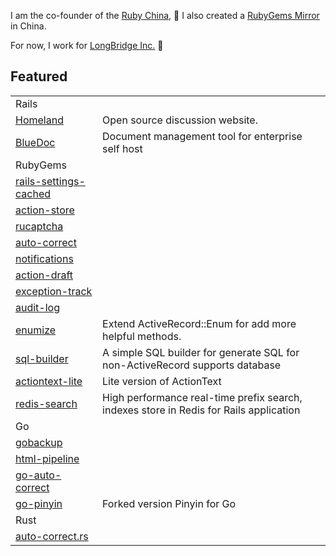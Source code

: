 I am the co-founder of the [Ruby China](https://ruby-china.org), 💎 I also created a [RubyGems Mirror](https://gems.ruby-china.com) in China. 

For now, I work for [LongBridge Inc.](https://longbridge.global) 🌉 

## Featured 

<table>
<tr>
	<td colspan="2">Rails</td>
</tr>
<tr>
<td><a href="https://github.com/ruby-china/homeland">Homeland</a></td>
<td>Open source discussion website.</td>
</tr>
<tr>
<td><a href="https://github.com/huacnlee/bluedoc">BlueDoc</a></td>
<td>Document management tool for enterprise self host</td>
</tr>
<tr>
<td colspan="2">RubyGems</td>
</tr>
<tr>
<td><a href="https://github.com/huacnlee/rails-settings-cached">rails-settings-cached</a></td>
<td></td>
</tr>
<tr>
<td><a href="https://github.com/rails-engine/action-store">action-store</a></td>
<td></td>
</tr>
<tr>
<td><a href="https://github.com/huacnlee/rucaptcha">rucaptcha</a></td>
<td></td>
</tr>
<tr>
<td><a href="https://github.com/huacnlee/auto-correct">auto-correct</a></td>
<td></td>
</tr>
<tr>
<td><a href="https://github.com/rails-engine/notifications">notifications</a></td>
<td></td>
</tr>
<tr>
<td><a href="https://github.com/rails-engine/action-draft">action-draft</a></td>
<td></td>
</tr>
<tr>
<td><a href="https://github.com/rails-engine/exception-track">exception-track</a></td>
<td></td>
</tr>
<tr>
<td><a href="https://github.com/rails-engine/audit-log">audit-log</a></td>
<td></td>
</tr>
<tr>
<td><a href="https://github.com/huacnlee/enumize">enumize</a></td>
<td>Extend ActiveRecord::Enum for add more helpful methods.</td>
</tr>
<tr>
<td><a href="https://github.com/huacnlee/sql-builder">sql-builder</a></td>
<td>A simple SQL builder for generate SQL for non-ActiveRecord supports database</td>
</tr>
<tr>
<td><a href="https://github.com/huacnlee/actiontext-lite">actiontext-lite</a></td>
<td>Lite version of ActionText</td>
</tr>
<tr>
<td><a href="https://github.com/huacnlee/redis-search">redis-search</a></td>
<td>High performance real-time prefix search, indexes store in Redis for Rails application</td>
</tr>
<tr>
<td colspan="2">Go</td>
</tr>
<tr>
<td><a href="https://github.com/huacnlee/gobackup">gobackup</a></td>
<td></td>
</tr>
<tr>
<td><a href="https://github.com/huacnlee/html-pipeline">html-pipeline</a></td>
<td></td>
</tr>
<tr>
<td><a href="https://github.com/huacnlee/go-auto-correct">go-auto-correct</a></td>
<td></td>
</tr>
<tr>
<td><a href="https://github.com/huacnlee/go-pinyin">go-pinyin</a></td>
<td>Forked version Pinyin for Go</td>
</tr>
<tr>
<td colspan="2">Rust</td>
</tr>
<tr>
<td><a href="https://github.com/huacnlee/auto-correct.rs">auto-correct.rs</a></td>
<td></td>
</tr>
</tbody>
</table>
